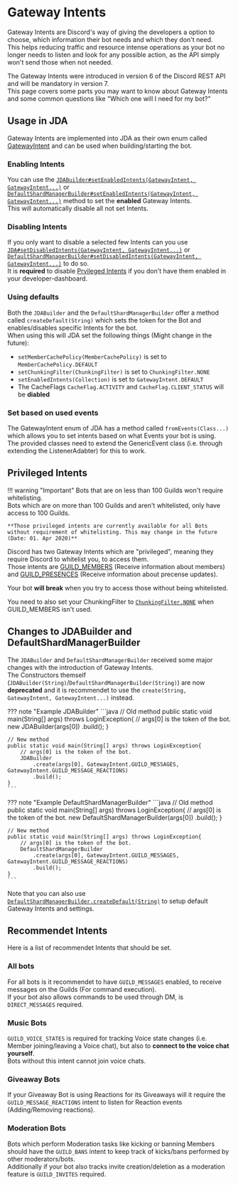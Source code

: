 [GatewayIntent]: https://ci.dv8tion.net/job/JDA/javadoc/net/dv8tion/jda/api/requests/GatewayIntent.html

[jdasetenabled]: https://ci.dv8tion.net/job/JDA/javadoc/net/dv8tion/jda/api/JDABuilder.html#setEnabledIntents(net.dv8tion.jda.api.requests.GatewayIntent,net.dv8tion.jda.api.requests.GatewayIntent...)
[shardsetenabled]: https://ci.dv8tion.net/job/JDA/javadoc/net/dv8tion/jda/api/sharding/DefaultShardManagerBuilder.html#setEnabledIntents(net.dv8tion.jda.api.requests.GatewayIntent,net.dv8tion.jda.api.requests.GatewayIntent...)

[jdasetdisabled]: https://ci.dv8tion.net/job/JDA/javadoc/net/dv8tion/jda/api/JDABuilder.html#setDisabledIntents(net.dv8tion.jda.api.requests.GatewayIntent,net.dv8tion.jda.api.requests.GatewayIntent...)
[shardsetdisabled]: https://ci.dv8tion.net/job/JDA/javadoc/net/dv8tion/jda/api/sharding/DefaultShardManagerBuilder.html#setDisabledIntents(net.dv8tion.jda.api.requests.GatewayIntent,net.dv8tion.jda.api.requests.GatewayIntent...)

[GUILD_MEMBERS]: https://ci.dv8tion.net/job/JDA/javadoc/net/dv8tion/jda/api/requests/GatewayIntent.html#GUILD_MEMBERS
[GUILD_PRESENCES]: https://ci.dv8tion.net/job/JDA/javadoc/net/dv8tion/jda/api/requests/GatewayIntent.html#GUILD_PRESENCES

[chunkingfilter]: https://ci.dv8tion.net/job/JDA/javadoc/net/dv8tion/jda/api/utils/ChunkingFilter.html#NONE

[create]: https://ci.dv8tion.net/job/JDA/javadoc/net/dv8tion/jda/api/sharding/DefaultShardManagerBuilder.html#create(java.lang.String,net.dv8tion.jda.api.requests.GatewayIntent,net.dv8tion.jda.api.requests.GatewayIntent...)
[default]: https://ci.dv8tion.net/job/JDA/javadoc/net/dv8tion/jda/api/sharding/DefaultShardManagerBuilder.html#createDefault(java.lang.String)

# Gateway Intents
Gateway Intents are Discord's way of giving the developers a option to choose, which information their bot needs and which they don't need.  
This helps reducing traffic and resource intense operations as your bot no longer needs to listen and look for any possible action, as the API simply won't send those when not needed.

The Gateway Intents were introduced in version 6 of the Discord REST API and will be mandatory in version 7.  
This page covers some parts you may want to know about Gateway Intents and some common questions like "Which one will I need for my bot?"

## Usage in JDA
Gateway Intents are implemented into JDA as their own enum called [GatewayIntent] and can be used when building/starting the bot.

### Enabling Intents
You can use the [`JDABuilder#setEnabledIntents(GatewayIntent, GatewayIntent...)`][jdasetenabled] or [`DefaultShardManagerBuilder#setEnabledIntents(GatewayIntent, GatewayIntent...)`][shardsetenabled] method to set the **enabled** Gateway Intents.  
This will automatically disable all not set Intents.

### Disabling Intents
If you only want to disable a selected few Intents can you use [`JDA#setDisabledIntents(GatewayIntent, GatewayIntent...)`][jdasetdisabled] or [`DefaultShardManagerBuilder#setDisabledIntents(GatewayIntent, GatewayIntent...)`][shardsetdisabled] to do so.  
It is **required** to disable [Prvileged Intents](#privileged-intents) if you don't have them enabled in your developer-dashboard.

### Using defaults
Both the `JDABuilder` and the `DefaultShardManagerBuilder` offer a method called `createDefault(String)` which sets the token for the Bot and enables/disables specific Intents for the bot.  
When using this will JDA set the following things (Might change in the future):

- `setMemberCachePolicy(MemberCachePolicy)` is set to `MemberCachePolicy.DEFAULT`
- `setChunkingFilter(ChunkingFilter)` is set to `ChunkingFilter.NONE`
- `setEnabledIntents(Collection)` is set to `GatewayIntent.DEFAULT`
- The CacheFlags `CacheFlag.ACTIVITY` and `CacheFlag.CLIENT_STATUS` will be **diabled**

### Set based on used events
The GatewayIntent enum of JDA has a method called `fromEvents(Class...)` which allows you to set intents based on what Events your bot is using.  
The provided classes need to extend the GenericEvent class (i.e. through extending the ListenerAdabter) for this to work.

## Privileged Intents

!!! warning "Important"
    Bots that are on less than 100 Guilds won't require whitelisting.  
	Bots which are on more than 100 Guilds and aren't whitelisted, only have access to 100 Guilds.
	
	**Those privileged intents are currently available for all Bots without requirement of whitelisting. This may change in the future (Date: 01. Apr 2020)**

Discord has two Gateway Intents which are "privileged", meaning they require Discord to whitelist you, to access them.  
Those intents are [GUILD_MEMBERS] (Receive information about members) and [GUILD_PRESENCES] (Receive information about precense updates).

Your bot **will break** when you try to access those without being whitelisted.  

You need to also set your ChunkingFilter to [`ChunkingFilter.NONE`][chunkingfilter] when GUILD_MEMBERS isn't used.

## Changes to JDABuilder and DefaultShardManagerBuilder
The `JDABuilder` and `DefaultShardManagerBuilder` received some major changes with the introduction of Gateway Intents.  
The Constructors themself (`JDABuilder(String)`/`DefaultShardManagerBuilder(String)`) are now **deprecated** and it is recommendet to use the `create(String, GatewayIntent, GatewayIntent...)` instead.

??? note "Example JDABuilder"
    ```java
    // Old method
    public static void main(String[] args) throws LoginException{
	    // args[0] is the token of the bot.
        new JDABuilder(args[0])
	        .build();
    }
    
    // New method
    public static void main(String[] args) throws LoginException{
	    // args[0] is the token of the bot.
        JDABuilder
		    .create(args[0], GatewayIntent.GUILD_MESSAGES, GatewayIntent.GUILD_MESSAGE_REACTIONS)
		    .build();
    }
    ```

??? note "Example DefaultShardManagerBuilder"
    ```java
    // Old method
    public static void main(String[] args) throws LoginException{
	    // args[0] is the token of the bot.
        new DefaultShardManagerBuilder(args[0])
	        .build();
    }
    
    // New method
    public static void main(String[] args) throws LoginException{
	    // args[0] is the token of the bot.
        DefaultShardManagerBuilder
	        .create(args[0], GatewayIntent.GUILD_MESSAGES, GatewayIntent.GUILD_MESSAGE_REACTIONS)
		    .build();
    }
    ```

Note that you can also use [`DefaultShardManagerBuilder.createDefault(String)`][default] to setup default Gateway Intents and settings.

## Recommendet Intents
Here is a list of recommendet Intents that should be set.

### All bots
For all bots is it recommendet to have `GUILD_MESSAGES` enabled, to receive messages on the Guilds (For command execution).  
If your bot also allows commands to be used through DM, is `DIRECT_MESSAGES` required.

### Music Bots
`GUILD_VOICE_STATES` is required for tracking Voice state changes (i.e. Member joining/leaving a Voice chat), but also to **connect to the voice chat yourself**.  
Bots without this intent cannot join voice chats.

### Giveaway Bots
If your Giveaway Bot is using Reactions for its Giveaways will it require the `GUILD_MESSAGE_REACTIONS` intent to listen for Reaction events (Adding/Removing reactions).

### Moderation Bots
Bots which perform Moderation tasks like kicking or banning Members should have the `GUILD_BANS` intent to keep track of kicks/bans performed by other moderators/bots.  
Additionally if your bot also tracks invite creation/deletion as a moderation feature is `GUILD_INVITES` required.
